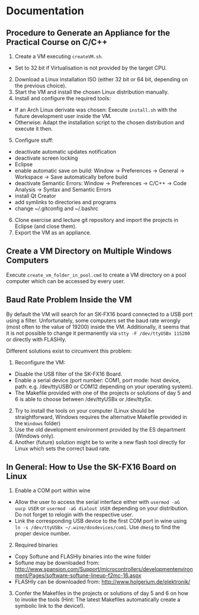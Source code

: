 # Documentation

## Procedure to Generate an Appliance for the Practical Course on C/C++
1. Create a VM executing `createVM.sh`.
  * Set to 32 bit if Virtualisation is not provided by the target CPU.
2. Download a Linux installation ISO (either 32 bit or 64 bit, depending on the previous choice).
3. Start the VM and install the chosen Linux distribution manually.
4. Install and configure the required tools:
  * If an Arch Linux derivate was chosen: Execute `install.sh` with the future development user inside the VM.
  * Otherwise: Adapt the installation script to the chosen distribution and execute it then.
5. Configure stuff:
  * deactivate automatic updates notification
  * deactivate screen locking
  * Eclipse
   * enable automatic save on build: Window -> Preferences -> General -> Workspace -> Save automatically before build
   * deactivate Semantic Errors: Window -> Preferences -> C/C++ -> Code Analysis -> Syntax and Semantic Errors
  * install Qt Creator
  * add symlinks to directories and programs
  * change ~/.gitconfig and ~/.bashrc
6. Clone exercise and lecture git repository and import the projects in Eclipse (and close them).
7. Export the VM as an appliance.

## Create a VM Directory on Multiple Windows Computers
Execute `create_vm_folder_in_pool.cmd` to create a VM directory on a pool computer which can be accessed by every user.

## Baud Rate Problem Inside the VM
By default the VM will search for an SK-FX16 board connected to a USB port using a filter.
Unfortunately, some computers set the baud rate wrongly (most often to the value of 19200) inside the VM.
Additionally, it seems that it is not possible to change it permanently via `stty -F /dev/ttyUSBx 115200` or directly with FLASHly.

Different solutions exist to circumvent this problem:

1. Reconfigure the VM:
  * Disable the USB filter of the SK-FX16 Board.
  * Enable a serial device (port number: COM1, port mode: host device, path: e.g. /dev/ttyUSB0 or COM12 depending on your operating system).
  * The Makefile provided with one of the projects or solutions of day 5 and 6 is able to choose between /dev/ttyUSBx or /dev/ttySx.
2. Try to install the tools on your computer (Linux should be straightforward, Windows requires the alternative Makefile provided in the `Windows` folder)
3. Use the old development environment provided by the ES department (Windows only).
4. Another (future) solution might be to write a new flash tool directly for Linux which sets the correct baud rate.

## In General: How to Use the SK-FX16 Board on Linux
1. Enable a COM port within wine
  * Allow the user to access the serial interface either with `usermod -aG uucp USER` or `usermod -aG dialout USER` depending on your distribution. Do not forget to relogin with the respective user.
  * Link the corresponding USB device to the first COM port in wine using `ln -s /dev/ttyUSBx ~/.wine/dosdevices/com1`. Use `dmesg` to find the proper device number.
2. Required binaries
  * Copy Softune and FLASHly binaries into the wine folder
  * Softune may be downloaded from: http://www.spansion.com/Support/microcontrollers/developmentenvironment/Pages/software-softune-lineup-f2mc-16.aspx
  * FLASHly can be downloaded from: http://www.holgerium.de/elektronik/
3. Confer the Makefiles in the projects or solutions of day 5 and 6 on how to invoke the tools (Hint: The latest Makefiles automatically create a symbolic link to the device!).
